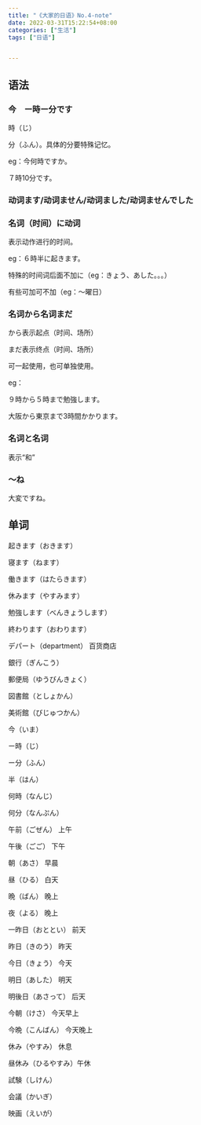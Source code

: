 ```yaml
---
title: "《大家的日语》No.4-note"
date: 2022-03-31T15:22:54+08:00
categories: ["生活"]
tags: ["日语"]


---
```


## 语法

### 今　ー時ー分です

時（じ）

分（ふん）。具体的分要特殊记忆。

eg：今何時ですか。

７時10分です。



### 动词ます/动词ません/动词ました/动词ませんでした

### 名词（时间）に动词

表示动作进行的时间。

eg：６時半に起きます。

特殊的时间词后面不加に（eg：きょう、あした。。。）

有些可加可不加（eg：〜曜日）

### 名词から名词まだ

から表示起点（时间、场所）

まだ表示终点（时间、场所）

可一起使用，也可单独使用。

eg：

９時から５時まで勉強します。

大阪から東京まで3時間かかります。

### 名词と名词

表示“和”

### 〜ね

大変ですね。



## 单词

起きます（おきます）

寝ます（ねます）

働きます（はたらきます）

休みます（やすみます）

勉強します（べんきょうします）

終わります（おわります）



デパート（department）	百货商店

銀行（ぎんこう）

郵便局（ゆうびんきょく）

図書館（としょかん）

美術館（びじゅつかん）



今（いま）

ー時（じ）

ー分（ふん）

半（はん）

何時（なんじ）

何分（なんぷん）



午前（ごぜん）	上午

午後（ごご）		下午



朝（あさ）	早晨

昼（ひる）	白天

晩（ばん）	晚上

夜（よる）	晚上



一昨日（おととい）	前天

昨日（きのう）			昨天

今日（きょう）			今天

明日（あした）			明天

明後日（あさって）	后天



今朝（けさ）	今天早上

今晩（こんばん）	今天晚上



休み（やすみ）	休息

昼休み（ひるやすみ）午休



試験（しけん）

会議（かいぎ）

映画（えいが）



